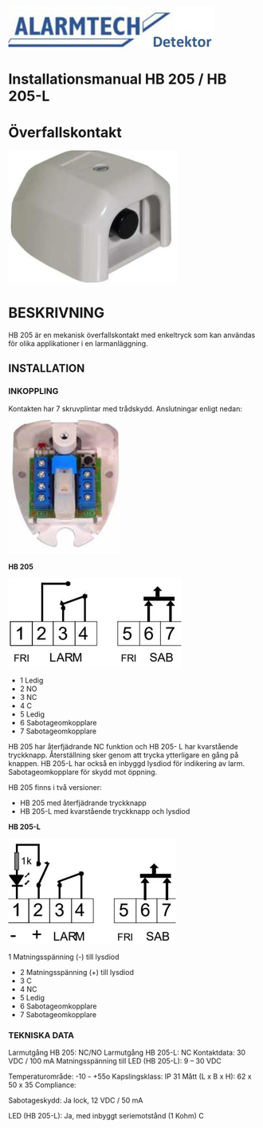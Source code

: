 ![](_page_0_Picture_0.jpeg)

# **Installationsmanual HB 205 / HB 205-L**

# **Överfallskontakt**

![](_page_0_Picture_4.jpeg)

# **BESKRIVNING**

HB 205 är en mekanisk överfallskontakt med enkeltryck som kan användas för olika applikationer i en larmanläggning.

## **INSTALLATION**

### **INKOPPLING**

Kontakten har 7 skruvplintar med trådskydd. Anslutningar enligt nedan:

![](_page_0_Picture_10.jpeg)

**HB 205** 

![](_page_0_Figure_12.jpeg)

- 1 Ledig
- 2 NO
- 3 NC
- 4 C
- 5 Ledig
- 6 Sabotageomkopplare
- 7 Sabotageomkopplare

HB 205 har återfjädrande NC funktion och HB 205- L har kvarstående tryckknapp. Återställning sker genom att trycka ytterligare en gång på knappen. HB 205-L har också en inbyggd lysdiod för indikering av larm. Sabotageomkopplare för skydd mot öppning.

HB 205 finns i två versioner:

- HB 205 med återfjädrande tryckknapp
- HB 205-L med kvarstående tryckknapp och lysdiod

**HB 205-L** 

![](_page_0_Figure_25.jpeg)

1 Matningsspänning (-) till lysdiod

- 2 Matningsspänning (+) till lysdiod
- 3 C
- 4 NC
- 5 Ledig
- 6 Sabotageomkopplare
- 7 Sabotageomkopplare

### **TEKNISKA DATA**

Larmutgång HB 205: NC/NO Larmutgång HB 205-L: NC Kontaktdata: 30 VDC / 100 mA Matningsspänning till LED (HB 205-L): 9 – 30 VDC

Temperaturområde: -10 - +55o Kapslingsklass: IP 31 Mått (L x B x H): 62 x 50 x 35 Compliance:

Sabotageskydd: Ja lock, 12 VDC / 50 mA

LED (HB 205-L): Ja, med inbyggt seriemotstånd (1 Kohm) C